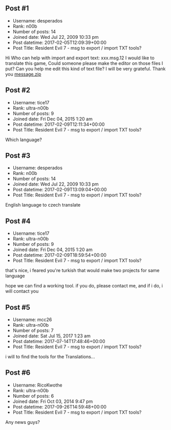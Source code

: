 ## Post #1
- Username: desperados
- Rank: n00b
- Number of posts: 14
- Joined date: Wed Jul 22, 2009 10:33 pm
- Post datetime: 2017-02-05T12:09:39+00:00
- Post Title: Resident Evil 7 - msg to export / import TXT tools?

Hi 
Who can help with import and export text:  xxx.msg.12
I would like to translate this game,
Could someone please make the editor on those files I put?
Can you help me edit this kind of text file?
I will be very grateful.
Thank you
[message.zip](https://xentaxbackup.github.io/file/12634_message.zip)
## Post #2
- Username: tice17
- Rank: ultra-n00b
- Number of posts: 9
- Joined date: Fri Dec 04, 2015 1:20 am
- Post datetime: 2017-02-09T12:11:34+00:00
- Post Title: Resident Evil 7 - msg to export / import TXT tools?

Which language?
## Post #3
- Username: desperados
- Rank: n00b
- Number of posts: 14
- Joined date: Wed Jul 22, 2009 10:33 pm
- Post datetime: 2017-02-09T13:09:04+00:00
- Post Title: Resident Evil 7 - msg to export / import TXT tools?

English language to czech translate
## Post #4
- Username: tice17
- Rank: ultra-n00b
- Number of posts: 9
- Joined date: Fri Dec 04, 2015 1:20 am
- Post datetime: 2017-02-09T18:59:54+00:00
- Post Title: Resident Evil 7 - msg to export / import TXT tools?

that's nice, i feared you're turkish  that would make two projects for same language 

hope we can find a working tool.   if you do, please contact me, and if i do, i will contact you
## Post #5
- Username: mcc26
- Rank: ultra-n00b
- Number of posts: 7
- Joined date: Sat Jul 15, 2017 1:23 am
- Post datetime: 2017-07-14T17:48:46+00:00
- Post Title: Resident Evil 7 - msg to export / import TXT tools?

i will to find the tools for the Translations...
## Post #6
- Username: RicoKwothe
- Rank: ultra-n00b
- Number of posts: 6
- Joined date: Fri Oct 03, 2014 9:47 pm
- Post datetime: 2017-09-26T14:59:48+00:00
- Post Title: Resident Evil 7 - msg to export / import TXT tools?

Any news guys?
